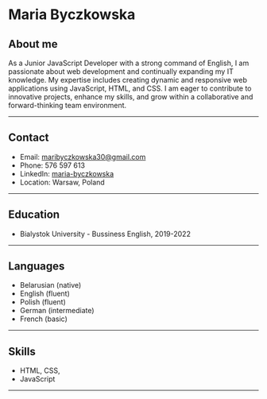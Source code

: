# Maria Byczkowska

## About me 
As a Junior JavaScript Developer with a strong command of English, I am passionate about web development and continually expanding my IT knowledge. 
My expertise includes creating dynamic and responsive web applications using JavaScript, HTML, and CSS. 
I am eager to contribute to innovative projects, enhance my skills, and grow within a collaborative and forward-thinking team environment.
**************

## Contact
 - Email: maribyczkowska30@gmail.com
 - Phone: 576 597 613
 - LinkedIn: [maria-byczkowska](https://www.linkedin.com/in/maria-byczkowska-2187b8236/)
 - Location: Warsaw, Poland

*********

## Education
 - Bialystok University - Bussiness English, 2019-2022

***********

## Languages
 - Belarusian (native)
 - English (fluent)
 - Polish (fluent)
 - German (intermediate)
 - French (basic)

*********

## Skills
- HTML, CSS, 
- JavaScript

**********
